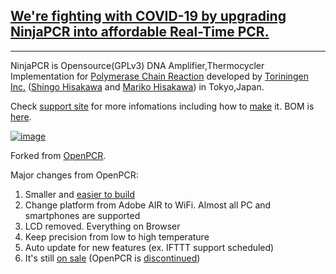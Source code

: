 ## [We're fighting with COVID-19 by upgrading NinjaPCR into affordable Real-Time PCR.](https://github.com/hisashin/NinjaPCR/wiki/NinjaPCR-fight-with-COVID-19)
---
NinjaPCR is Opensource(GPLv3) DNA Amplifier,Thermocycler Implementation for [Polymerase Chain Reaction](http://en.wikipedia.org/wiki/Polymerase_chain_reaction) developed by [Toriningen Inc.](http://www.tori.st) ([Shingo Hisakawa](https://www.facebook.com/hisakawa) and [Mariko Hisakawa](https://www.facebook.com/maripo)) in Tokyo,Japan.<br />

Check [support site](https://ninjapcr.tori.st) for more infomations including how to [make](https://ninjapcr.tori.st/maker/) it. BOM is [here](https://docs.google.com/spreadsheets/d/1QYWESJrQ2N63OPvq1pnQvB-iVQkymN-hYeTYLx7xuOw/edit?usp=sharing).

[![image](https://ninjapcr.tori.st/maker/images/maker_and_kit5.jpg)](https://ninjapcr.tori.st)

Forked from [OpenPCR](https://github.com/jperfetto/OpenPCR).

Major changes from OpenPCR:<br />
01. Smaller and [easier to build](https://ninjapcr.tori.st/assy/index.html)<br />
02. Change platform from Adobe AIR to WiFi. Almost all PC and smartphones are supported<br />
03. LCD removed. Everything on Browser<br />
04. Keep precision from low to high temperature<br />
05. Auto update for new features (ex. IFTTT support scheduled)<br />
06. It's still [on sale](https://shop.tori.st) (OpenPCR is [discontinued](https://www.chaibio.com/openpcr))
